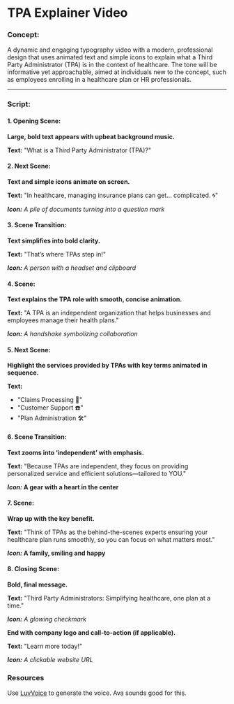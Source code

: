 # TPA Explainer Video

### Concept:

A dynamic and engaging typography video with a modern, professional design that uses animated text and simple icons to explain what a Third Party Administrator (TPA) is in the context of healthcare. The tone will be informative yet approachable, aimed at individuals new to the concept, such as employees enrolling in a healthcare plan or HR professionals.

---

### Script:

#### 1. Opening Scene:

**Large, bold text appears with upbeat background music.**

**Text:** "What is a Third Party Administrator (TPA)?"

#### 2. Next Scene:

**Text and simple icons animate on screen.**

**Text:** "In healthcare, managing insurance plans can get... complicated. 🌀"

***Icon:** A pile of documents turning into a question mark*

#### 3. Scene Transition:

**Text simplifies into bold clarity.**

**Text:** "That’s where TPAs step in!"

***Icon:** A person with a headset and clipboard*

#### 4. Scene:

**Text explains the TPA role with smooth, concise animation.**

**Text:** "A TPA is an independent organization that helps businesses and employees manage their health plans."

***Icon:** A handshake symbolizing collaboration*

#### 5. Next Scene:

**Highlight the services provided by TPAs with key terms animated in sequence.**

**Text:**

- "Claims Processing 📑"
- "Customer Support ☎️"
- "Plan Administration 🛠️"

#### 6. Scene Transition:

**Text zooms into ‘independent’ with emphasis.**

**Text:** "Because TPAs are independent, they focus on providing personalized service and efficient solutions—tailored to YOU."

***Icon:* A gear with a heart in the center**

#### 7. Scene:

**Wrap up with the key benefit.**

**Text:** "Think of TPAs as the behind-the-scenes experts ensuring your healthcare plan runs smoothly, so you can focus on what matters most."

***Icon:* A family, smiling and happy**

#### 8. Closing Scene:

**Bold, final message.**

**Text:** "Third Party Administrators: Simplifying healthcare, one plan at a time."

***Icon:** A glowing checkmark*

**End with company logo and call-to-action (if applicable).**

**Text:** "Learn more today!"

***Icon:** A clickable website URL*

### Resources

Use [LuvVoice](https://luvvoice.com/) to generate the voice. Ava sounds good for this.